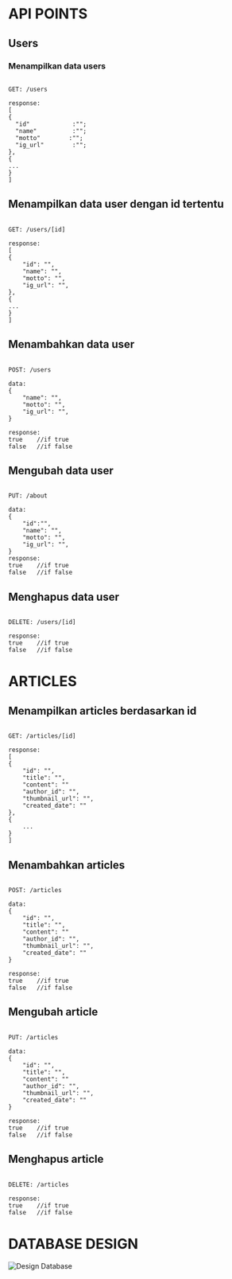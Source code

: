 # API POINTS

## Users

### Menampilkan data users
```

GET: /users

response:
[
{
  "id"            :"";
  "name"          :"";
  "motto"        :"";
  "ig_url"        :"";
},
{
...
}
]

```

## Menampilkan data user dengan id tertentu

```

GET: /users/[id]

response:
[
{
    "id": "",
    "name": "",
    "motto": "",
    "ig_url": "",
},
{
...
}
]

```

## Menambahkan data user

```

POST: /users

data:
{
    "name": "",
    "motto": "",
    "ig_url": "",
}

response:
true    //if true
false   //if false

```


## Mengubah data user

```

PUT: /about

data:
{
    "id":"",
    "name": "",
    "motto": "",
    "ig_url": "",
}
response:
true    //if true
false   //if false

```

## Menghapus data user

```

DELETE: /users/[id]

response:
true    //if true
false   //if false

```

# ARTICLES


## Menampilkan articles berdasarkan id

```

GET: /articles/[id]

response:
[
{
    "id": "",
    "title": "",
    "content": ""
    "author_id": "",
    "thumbnail_url": "",
    "created_date": ""
},
{
    ...
}
]

```

## Menambahkan articles

```

POST: /articles

data:
{
    "id": "",
    "title": "",
    "content": ""
    "author_id": "",
    "thumbnail_url": "",
    "created_date": ""
}

response:
true    //if true
false   //if false

```

## Mengubah article

```

PUT: /articles

data:
{
    "id": "",
    "title": "",
    "content": ""
    "author_id": "",
    "thumbnail_url": "",
    "created_date": ""
}

response:
true    //if true
false   //if false

```

## Menghapus article

```

DELETE: /articles

response:
true    //if true
false   //if false

```

# DATABASE DESIGN

![Design Database](https://raw.githubusercontent.com/Niluhsekar12345/tekweb2022/main/images/USER.png)


